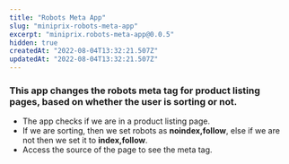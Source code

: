 ```yaml
---
title: "Robots Meta App"
slug: "miniprix-robots-meta-app"
excerpt: "miniprix.robots-meta-app@0.0.5"
hidden: true
createdAt: "2022-08-04T13:32:21.507Z"
updatedAt: "2022-08-04T13:32:21.507Z"
---
```

### This app changes the **robots** meta tag for product listing pages, based on whether the user is sorting or not. 
- The app checks if we are in a product listing page.
- If we are sorting, then we set robots as **noindex,follow**, else if we are not then we set it to **index,follow**.
- Access the source of the page to see the meta tag.